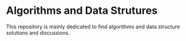 # Algorithms and Data Strutures
This repository is mainly dedicated to find algorithms and data structure solutions and discussions.

